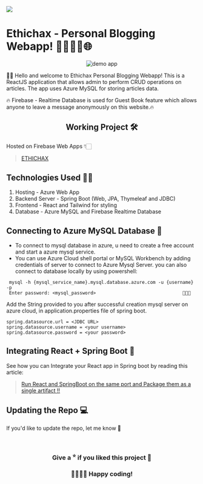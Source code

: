 ![](https://komarev.com/ghpvc/?username=TUNKSTUN)
<br/>
# Ethichax - Personal Blogging Webapp! 📝✍🏻🚀🌐️
<p align="center"><img src="https://github.com/TUNKSTUN/Ethichax/blob/main/eth.gif" alt="demo app"/></p>
👋🏻 Hello and welcome to Ethichax Personal Blogging Webapp! This is a ReactJS application that allows admin to perform CRUD operations on articles. The app uses Azure MySQL for storing articles data.

🔥 Firebase - Realtime Database is used for Guest Book feature which allows anyone to leave a message anonymously on this website.🔥
## <p align="center"> Working Project 🛠️ </p>
Hosted on Firebase Web Apps 👇🏻
> [ETHICHAX](https://ethichax.web.app)
## Technologies Used  👨‍💻
1. Hosting - Azure Web App
2. Backend Server - Spring Boot (Web, JPA, Thymeleaf and JDBC)
3. Frontend - React and Tailwind for styling
4. Database - Azure MySQL and Firebase Realtime Database

## Connecting to Azure MySQL Database 📘

- To connect to mysql database in azure, u need to create a free account and start a azure mysql service.
- You can use Azure Cloud shell portal or MySQL Workbench by adding credentials of server to connect to Azure Mysql Server. you can also connect to database locally by using powershell:
```
 mysql -h {mysql_service_name}.mysql.database.azure.com -u {username} -p
 Enter password: <mysql_password>                                🙈🙈🙈
```
Add the String provided to you after successful creation mysql server on azure cloud, in application.properties file of spring boot.
```
spring.datasource.url = <JDBC URL>
spring.datasource.username = <your username>
spring.datasource.password = <your password>
```
## Integrating React + Spring Boot 🍃

See how you can Integrate your React app in Spring boot by reading this article:
> [Run React and SpringBoot on the same port and Package them as a single artifact !!](https://medium.com/codex/run-react-frontend-and-springboot-backend-on-the-same-port-and-package-them-as-a-single-artifact-a790c9e10ac1)
## Updating the Repo 💻
If you'd like to update the repo, let me know 💁‍

<br/>

### <center>Give a <sup>⭐</sup> if you liked this project 🧡 </center>
### <center>👨‍💻👩‍💻 Happy coding! </center>
